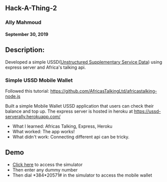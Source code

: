 ## Hack-A-Thing-2
### Ally Mahmoud
#### September 30, 2019

## Description:
Developed a simple USSD([Unstructured Supplementary Service Data](https://en.wikipedia.org/wiki/Unstructured_Supplementary_Service_Data)) using express server and Africa's talking api.

### Simple USSD Mobile Wallet
Followed this tutorial: https://github.com/AfricasTalkingLtd/africastalking-node.js

Built a simple Mobile Wallet USSD application that users can check their balance and top up. The express server is hosted in heroku at https://ussd-serverally.herokuapp.com/

* What I learned: Africas Talking, Express, Heroku
* What worked: The app works!
* What didn't work: Connecting different api can be tricky.


## Demo
* [Click here](https://simulator.africastalking.com:1517/simulator/ussd) to access  the simulator 
* Then enter any dummy number
* Then dial \*384*20571# in the simulator to access the mobile wallet

